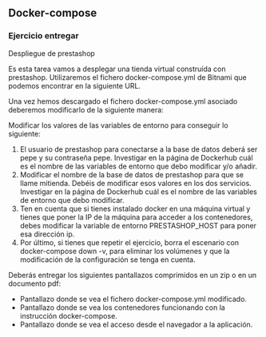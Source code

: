 ## Docker-compose

### Ejercicio entregar

Despliegue de prestashop

Es esta tarea vamos a desplegar una tienda virtual construída con prestashop. Utilizaremos el fichero docker-compose.yml de Bitnami que podemos encontrar en la siguiente URL.

Una vez hemos descargado el fichero docker-compose.yml asociado deberemos modificarlo de la siguiente manera:

Modificar los valores de las variables de entorno para conseguir lo siguiente:

1. El usuario de prestashop para conectarse a la base de datos deberá ser pepe y su contraseña pepe. Investigar en la página de Dockerhub cuál es el nombre de las variables de entorno que debo modificar y/o añadir.
2. Modificar el nombre de la base de datos de prestashop para que se llame mitienda. Debéis de modificar esos valores en los dos servicios. Investigar en la página de Dockerhub cuál es el nombre de las variables de entorno que debo modificar.
3. Ten en cuenta que si tienes instalado docker en una máquina virtual y tienes que poner la IP de la máquina para acceder a los contenedores, debes modificar la variable de entorno PRESTASHOP_HOST para poner esa dirección ip.
4. Por último, si tienes que repetir el ejercicio, borra el escenario con docker-compose down -v, para eliminar los volúmenes y que la modificación de la configuración se tenga en cuenta.

Deberás entregar los siguientes pantallazos comprimidos en un zip o en un documento pdf:

- Pantallazo donde se vea el fichero docker-compose.yml modificado.
- Pantallazo donde se vea los contenedores funcionando con la instrucción docker-compose.
- Pantallazo donde se vea el acceso desde el navegador a la aplicación.

